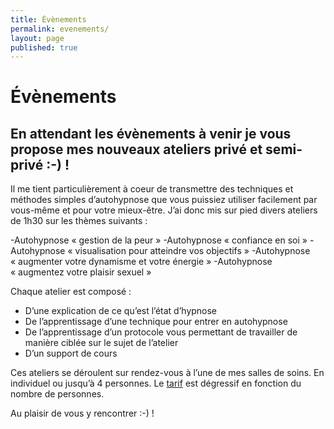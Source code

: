 ```yaml
---
title: Évènements
permalink: evenements/
layout: page
published: true
---
```


# Évènements

## En attendant les évènements à venir je vous propose mes nouveaux ateliers privé et semi-privé :-) !

Il me tient  particulièrement à coeur de  transmettre des techniques et méthodes simples d’autohypnose que vous puissiez utiliser facilement par vous-même et pour votre mieux-être. J’ai donc mis sur pied divers ateliers de 1h30 sur les thèmes suivants :

-Autohypnose « gestion de la peur »
-Autohypnose « confiance en soi »
-Autohypnose « visualisation pour atteindre vos objectifs »
-Autohypnose « augmenter votre dynamisme et votre énergie »
-Autohypnose « augmentez votre plaisir sexuel »

Chaque atelier est composé :

- D’une explication de ce qu’est l’état d’hypnose
- De l’apprentissage d’une technique pour  entrer en autohypnose
- De l’apprentissage d’un protocole vous permettant de travailler de manière ciblée sur le sujet de l’atelier
- D’un support de cours

Ces ateliers se déroulent sur rendez-vous à l’une de mes salles de soins. En individuel ou jusqu’à 4 personnes. Le [tarif](http://sacree-sexualite.org/tarifs/) est dégressif en fonction du nombre de personnes.

Au plaisir de vous y rencontrer :-) !